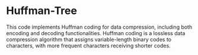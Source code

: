# Huffman-Tree
This code implements Huffman coding for data compression, including both encoding and decoding functionalities. Huffman coding is a lossless data compression algorithm that assigns variable-length binary codes to characters, with more frequent characters receiving shorter codes.
